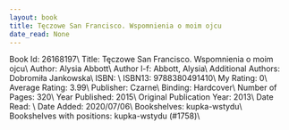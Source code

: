 ```yaml
---
layout: book
title: Tęczowe San Francisco. Wspomnienia o moim ojcu
date_read: None
---
```


Book Id: 26168197\ 
Title: Tęczowe San Francisco. Wspomnienia o moim ojcu\ 
Author: Alysia Abbott\ 
Author l-f: Abbott, Alysia\ 
Additional Authors: Dobromiła Jankowska\ 
ISBN: \ 
ISBN13: 9788380491410\ 
My Rating: 0\ 
Average Rating: 3.99\ 
Publisher: Czarne\ 
Binding: Hardcover\ 
Number of Pages: 320\ 
Year Published: 2015\ 
Original Publication Year: 2013\ 
Date Read: \ 
Date Added: 2020/07/06\ 
Bookshelves: kupka-wstydu\ 
Bookshelves with positions: kupka-wstydu (#1758)\ 

